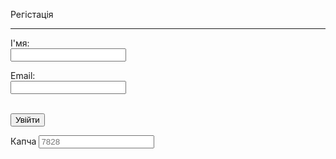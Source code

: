 <p>Регістація</p>
<hr>
<form name ="myform">
  <lable>І'мя:</lable><br>
  <input type="text" name="login"><br>
  
  <lable>Email:</lable><br>
  <input type="email" name="email"><br>
  <br>
 <!DOCTYPE html>
<html>
  <head>
    <title>Заголовок документа</title>
  </head>
  <body>
    <form>
      <input type="button" onclick="window.location.href = 'https://accounts.google.com/AccountChooser/signinchooser?service=mail&continue=https%3A%2F%2Fmail.google.com%2Fmail%2F&flowName=GlifWebSignIn&flowEntry=AccountChooser&ec=asw-gmail-globalnav-signin&theme=glif';" value="Увійти"/>
    </form>
  </body>
</html>
    <form>
  <label for="pin">Капча</label>
  <input type="password" id="pin" placeholder="7828">
</form>
